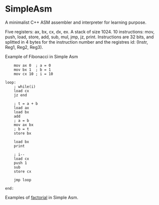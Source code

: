 SimpleAsm
=========

A minimalist C++ ASM assembler and interpreter for learning purpose.

Five registers: ax, bx, cx, dx, ex.
A stack of size 1024.
10 instructions: mov, push, load, store, add, sub, mul, jmp, jz, print.
Instructions are 32 bits, and splitted in 4 bytes for the instruction number
and the registres id: (Instr, Reg1, Reg2, Reg3).

Example of Fibonacci in Simple Asm
```
	mov ax 0  ; a = 0
	mov bx 1  ; b = 1
	mov cx 10 ; i = 10

loop:
	; while(i)
	load cx
	jz end
	
	; t = a + b
	load ax
	load bx
	add
	; a = b
	mov ax bx
	; b = t
	store bx
	
	load bx
	print

	; i--
	load cx
	push 1
	sub
	store cx
	
	jmp loop

end:

```

Examples of [factorial](Examples/Factorial.txt) in Simple Asm.
